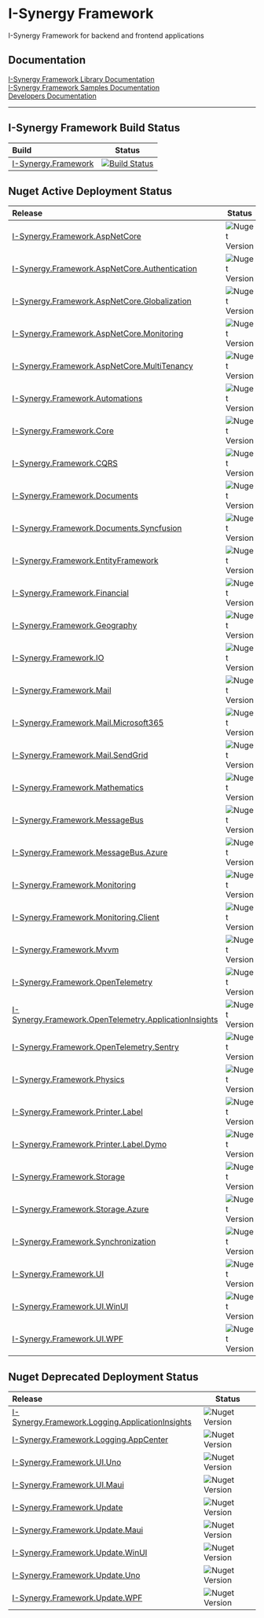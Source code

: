 # I-Synergy Framework
I-Synergy Framework for backend and frontend applications

## Documentation
 [I-Synergy Framework Library Documentation](https://dev.azure.com/i-synergy/I-Synergy.Framework/_wiki/wikis/Libraries)\
  [I-Synergy Framework Samples Documentation](https://dev.azure.com/i-synergy/I-Synergy.Framework/_wiki/wikis/Samples)\
 [Developers Documentation](https://dev.azure.com/i-synergy/I-Synergy.Framework/_wiki/wikis/Developers)
___
## I-Synergy Framework Build Status

| Build | Status |
|:---|---|
| [I-Synergy.Framework](https://github.com/I-Synergy/I-Synergy.Framework) | [![Build Status](https://dev.azure.com/i-synergy/I-Synergy.Framework/_apis/build/status/I-Synergy.Framework?branchName=main)](https://dev.azure.com/i-synergy/I-Synergy.Framework/_build/latest?definitionId=172&branchName=main)|

## Nuget Active Deployment Status
| Release | Status |
|:---|---|
| [I-Synergy.Framework.AspNetCore](https://www.nuget.org/packages/I-Synergy.Framework.AspNetCore/) | ![Nuget Version](https://img.shields.io/nuget/vpre/I-Synergy.Framework.AspNetCore) |
| [I-Synergy.Framework.AspNetCore.Authentication](https://www.nuget.org/packages/I-Synergy.Framework.AspNetCore.Authentication/) | ![Nuget Version](https://img.shields.io/nuget/vpre/I-Synergy.Framework.AspNetCore.Authentication) |
| [I-Synergy.Framework.AspNetCore.Globalization](https://www.nuget.org/packages/I-Synergy.Framework.AspNetCore.Globalization/) | ![Nuget Version](https://img.shields.io/nuget/vpre/I-Synergy.Framework.AspNetCore.Globalization) |
| [I-Synergy.Framework.AspNetCore.Monitoring](https://www.nuget.org/packages/I-Synergy.Framework.AspNetCore.Monitoring/) | ![Nuget Version](https://img.shields.io/nuget/vpre/I-Synergy.Framework.AspNetCore.Monitoring) |
| [I-Synergy.Framework.AspNetCore.MultiTenancy](https://www.nuget.org/packages/I-Synergy.Framework.AspNetCore.MultiTenancy/) | ![Nuget Version](https://img.shields.io/nuget/vpre/I-Synergy.Framework.AspNetCore.MultiTenancy) |
| [I-Synergy.Framework.Automations](https://www.nuget.org/packages/I-Synergy.Framework.Automations/) | ![Nuget Version](https://img.shields.io/nuget/vpre/I-Synergy.Framework.Automations) |
| [I-Synergy.Framework.Core](https://www.nuget.org/packages/I-Synergy.Framework.Core/) | ![Nuget Version](https://img.shields.io/nuget/vpre/I-Synergy.Framework.Core) |
| [I-Synergy.Framework.CQRS](https://www.nuget.org/packages/I-Synergy.Framework.CQRS/) | ![Nuget Version](https://img.shields.io/nuget/vpre/I-Synergy.Framework.CQRS) |
| [I-Synergy.Framework.Documents](https://www.nuget.org/packages/I-Synergy.Framework.Documents/) | ![Nuget Version](https://img.shields.io/nuget/vpre/I-Synergy.Framework.Documents) |
| [I-Synergy.Framework.Documents.Syncfusion](https://www.nuget.org/packages/I-Synergy.Framework.Documents.Syncfusion/) | ![Nuget Version](https://img.shields.io/nuget/vpre/I-Synergy.Framework.Documents.Syncfusion) |
| [I-Synergy.Framework.EntityFramework](https://www.nuget.org/packages/I-Synergy.Framework.EntityFramework/) | ![Nuget Version](https://img.shields.io/nuget/vpre/I-Synergy.Framework.EntityFramework) |
| [I-Synergy.Framework.Financial](https://www.nuget.org/packages/I-Synergy.Framework.Financial/) | ![Nuget Version](https://img.shields.io/nuget/vpre/I-Synergy.Framework.Financial) |
| [I-Synergy.Framework.Geography](https://www.nuget.org/packages/I-Synergy.Framework.Geography/) | ![Nuget Version](https://img.shields.io/nuget/vpre/I-Synergy.Framework.Geography) |
| [I-Synergy.Framework.IO](https://www.nuget.org/packages/I-Synergy.Framework.IO/) | ![Nuget Version](https://img.shields.io/nuget/vpre/I-Synergy.Framework.IO) |
| [I-Synergy.Framework.Mail](https://www.nuget.org/packages/I-Synergy.Framework.Mail/) | ![Nuget Version](https://img.shields.io/nuget/vpre/I-Synergy.Framework.Mail) |
| [I-Synergy.Framework.Mail.Microsoft365](https://www.nuget.org/packages/I-Synergy.Framework.Mail.Microsoft365/) | ![Nuget Version](https://img.shields.io/nuget/vpre/I-Synergy.Framework.Mail.Microsoft365) |
| [I-Synergy.Framework.Mail.SendGrid](https://www.nuget.org/packages/I-Synergy.Framework.Mail.SendGrid/) | ![Nuget Version](https://img.shields.io/nuget/vpre/I-Synergy.Framework.Mail.SendGrid) |
| [I-Synergy.Framework.Mathematics](https://www.nuget.org/packages/I-Synergy.Framework.Mathematics/) | ![Nuget Version](https://img.shields.io/nuget/vpre/I-Synergy.Framework.Mathematics) |
| [I-Synergy.Framework.MessageBus](https://www.nuget.org/packages/I-Synergy.Framework.MessageBus/) | ![Nuget Version](https://img.shields.io/nuget/vpre/I-Synergy.Framework.MessageBus) |
| [I-Synergy.Framework.MessageBus.Azure](https://www.nuget.org/packages/I-Synergy.Framework.MessageBus.Azure/) | ![Nuget Version](https://img.shields.io/nuget/vpre/I-Synergy.Framework.MessageBus.Azure) |
| [I-Synergy.Framework.Monitoring](https://www.nuget.org/packages/I-Synergy.Framework.Monitoring/) | ![Nuget Version](https://img.shields.io/nuget/vpre/I-Synergy.Framework.Monitoring) |
| [I-Synergy.Framework.Monitoring.Client](https://www.nuget.org/packages/I-Synergy.Framework.Monitoring.Client/) | ![Nuget Version](https://img.shields.io/nuget/vpre/I-Synergy.Framework.Monitoring.Client) |
| [I-Synergy.Framework.Mvvm](https://www.nuget.org/packages/I-Synergy.Framework.Mvvm/) | ![Nuget Version](https://img.shields.io/nuget/vpre/I-Synergy.Framework.Mvvm) |
| [I-Synergy.Framework.OpenTelemetry](https://www.nuget.org/packages/I-Synergy.Framework.OpenTelemetry/) | ![Nuget Version](https://img.shields.io/nuget/vpre/I-Synergy.Framework.OpenTelemetry) |
| [I-Synergy.Framework.OpenTelemetry.ApplicationInsights](https://www.nuget.org/packages/I-Synergy.Framework.OpenTelemetry.ApplicationInsights/) | ![Nuget Version](https://img.shields.io/nuget/vpre/I-Synergy.Framework.OpenTelemetry.ApplicationInsights) |
| [I-Synergy.Framework.OpenTelemetry.Sentry](https://www.nuget.org/packages/I-Synergy.Framework.OpenTelemetry.Sentry/) | ![Nuget Version](https://img.shields.io/nuget/vpre/I-Synergy.Framework.OpenTelemetry.Sentry) |
| [I-Synergy.Framework.Physics](https://www.nuget.org/packages/I-Synergy.Framework.Physics/) | ![Nuget Version](https://img.shields.io/nuget/vpre/I-Synergy.Framework.Physics) |
| [I-Synergy.Framework.Printer.Label](https://www.nuget.org/packages/I-Synergy.Framework.Printer.Label/) | ![Nuget Version](https://img.shields.io/nuget/vpre/I-Synergy.Framework.Printer.Label) |
| [I-Synergy.Framework.Printer.Label.Dymo](https://www.nuget.org/packages/I-Synergy.Framework.Printer.Label.Dymo/) | ![Nuget Version](https://img.shields.io/nuget/vpre/I-Synergy.Framework.Printer.Label.Dymo) |
| [I-Synergy.Framework.Storage](https://www.nuget.org/packages/I-Synergy.Framework.Storage/) | ![Nuget Version](https://img.shields.io/nuget/vpre/I-Synergy.Framework.Storage) |
| [I-Synergy.Framework.Storage.Azure](https://www.nuget.org/packages/I-Synergy.Framework.Storage.Azure/) | ![Nuget Version](https://img.shields.io/nuget/vpre/I-Synergy.Framework.Storage.Azure) |
| [I-Synergy.Framework.Synchronization](https://www.nuget.org/packages/I-Synergy.Framework.Synchronization/) | ![Nuget Version](https://img.shields.io/nuget/vpre/I-Synergy.Framework.Synchronization) |
| [I-Synergy.Framework.UI](https://www.nuget.org/packages/I-Synergy.Framework.UI/) | ![Nuget Version](https://img.shields.io/nuget/vpre/I-Synergy.Framework.UI) |
| [I-Synergy.Framework.UI.WinUI](https://www.nuget.org/packages/I-Synergy.Framework.UI.WinUI/) | ![Nuget Version](https://img.shields.io/nuget/vpre/I-Synergy.Framework.UI.WinUI) |
| [I-Synergy.Framework.UI.WPF](https://www.nuget.org/packages/I-Synergy.Framework.UI.WPF/) | ![Nuget Version](https://img.shields.io/nuget/vpre/I-Synergy.Framework.UI.WPF) |

## Nuget Deprecated Deployment Status
| Release | Status |
|:---|---|
| [I-Synergy.Framework.Logging.ApplicationInsights](https://www.nuget.org/packages/I-Synergy.Framework.Logging.ApplicationInsights/) | ![Nuget Version](https://img.shields.io/nuget/vpre/I-Synergy.Framework.Logging.ApplicationInsights) |
| [I-Synergy.Framework.Logging.AppCenter](https://www.nuget.org/packages/I-Synergy.Framework.Logging.AppCenter/) | ![Nuget Version](https://img.shields.io/nuget/vpre/I-Synergy.Framework.Logging.AppCenter) |
| [I-Synergy.Framework.UI.Uno](https://www.nuget.org/packages/I-Synergy.Framework.UI.Uno/) | ![Nuget Version](https://img.shields.io/nuget/vpre/I-Synergy.Framework.UI.Uno) |
| [I-Synergy.Framework.UI.Maui](https://www.nuget.org/packages/I-Synergy.Framework.UI.Maui/) | ![Nuget Version](https://img.shields.io/nuget/vpre/I-Synergy.Framework.UI.Maui) |
| [I-Synergy.Framework.Update](https://www.nuget.org/packages/I-Synergy.Framework.Update/) | ![Nuget Version](https://img.shields.io/nuget/vpre/I-Synergy.Framework.Update) |
| [I-Synergy.Framework.Update.Maui](https://www.nuget.org/packages/I-Synergy.Framework.Update.Maui/) | ![Nuget Version](https://img.shields.io/nuget/vpre/I-Synergy.Framework.Update.Maui) |
| [I-Synergy.Framework.Update.WinUI](https://www.nuget.org/packages/I-Synergy.Framework.Update.WinUI/) | ![Nuget Version](https://img.shields.io/nuget/vpre/I-Synergy.Framework.Update.WinUI) |
| [I-Synergy.Framework.Update.Uno](https://www.nuget.org/packages/I-Synergy.Framework.Update.Uno/) | ![Nuget Version](https://img.shields.io/nuget/vpre/I-Synergy.Framework.Update.Uno) |
| [I-Synergy.Framework.Update.WPF](https://www.nuget.org/packages/I-Synergy.Framework.Update.WPF/) | ![Nuget Version](https://img.shields.io/nuget/vpre/I-Synergy.Framework.Update.WPF) |